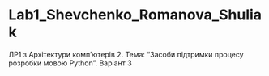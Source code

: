 # Lab1_Shevchenko_Romanova_Shuliak
ЛР1 з Архітектури комп’ютерів 2. Тема: “Засоби підтримки процесу розробки мовою Python”. Варіант 3
